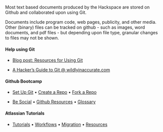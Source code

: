 <!-- fixme: add some links in para text -->

Most text based documents produced by the Hackspace are stored on Github and collaborated upon using Git.

Documents include program code, web pages, publicity, and other media.  Other (binary) files can be tracked on github - such as images, word documents, and pdf files - but depending upon file type, granular changes to files may not be shown.


#### Help using Git

- [Blog post: Resources for Using Git](http://swindon.hackspace.org.uk/blog/resources-for-using-git/)

- [A Hacker’s Guide to Git @ wildlyinaccurate.com](http://wildlyinaccurate.com/a-hackers-guide-to-git)


#### Github Bootcamp

- [Set Up Git] • [Create a Repo] • [Fork a Repo]

- [Be Social] • [Github Resources] • [Glossary]

#### Atlassian Tutorials

- [Tutorials] • [Workflows] • [Migration] • [Resources]






[README file]: https://github.com/snhack/snhack.github.com/blob/master/README.md
[INSTALL file]: https://github.com/snhack/snhack.github.com/blob/master/INSTALL.md

[Set Up Git]:https://help.github.com/articles/set-up-git
[Create a Repo]: https://help.github.com/articles/create-a-repo
[Fork a Repo]: https://help.github.com/articles/fork-a-repo
[Using Pull Requests]: https://help.github.com/articles/using-pull-requests
[Be Social]: https://help.github.com/articles/be-social
[Glossary]: https://help.github.com/articles/github-glossary
[Github Resources]: https://help.github.com/articles/what-are-other-good-resources-for-learning-git-and-github

[SourceTree]: http://sourcetreeapp.com/ "Free Mercurial and Git Client for Windows and Mac | Atlassian SourceTree"

[Tutorials]: https://www.atlassian.com/git/tutorial "Git Tutorials and Training | Atlassian"

[Workflows]: https://www.atlassian.com/git/workflows "Git Workflows and Tutorials | Atlassian"

[Migration]: https://www.atlassian.com/git/migration "Migrate to Git from SVN | Atlassian"

[Resources]: https://www.atlassian.com/git/resources "Git Tutorial Resources | Atlassian"